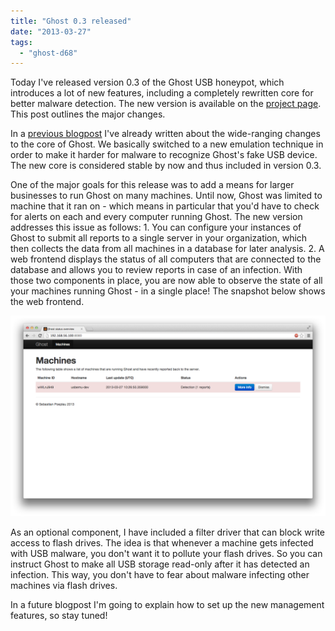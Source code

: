 ```yaml
---
title: "Ghost 0.3 released"
date: "2013-03-27"
tags: 
  - "ghost-d68"
---
```


Today I've released version 0.3 of the Ghost USB honeypot, which introduces a lot of new features, including a completely rewritten core for better malware detection. The new version is available on the [project page](https://code.google.com/p/ghost-usb-honeypot/). This post outlines the major changes.

In a [previous blogpost](https://honeynet.org/node/1005) I've already written about the wide-ranging changes to the core of Ghost. We basically switched to a new emulation technique in order to make it harder for malware to recognize Ghost's fake USB device. The new core is considered stable by now and thus included in version 0.3.

One of the major goals for this release was to add a means for larger businesses to run Ghost on many machines. Until now, Ghost was limited to machine that it ran on - which means in particular that you'd have to check for alerts on each and every computer running Ghost. The new version addresses this issue as follows: 1. You can configure your instances of Ghost to submit all reports to a single server in your organization, which then collects the data from all machines in a database for later analysis. 2. A web frontend displays the status of all computers that are connected to the database and allows you to review reports in case of an infection. With those two components in place, you are now able to observe the state of all your machines running Ghost - in a single place! The snapshot below shows the web frontend.

![](images/drupal_image_1034.png)

As an optional component, I have included a filter driver that can block write access to flash drives. The idea is that whenever a machine gets infected with USB malware, you don't want it to pollute your flash drives. So you can instruct Ghost to make all USB storage read-only after it has detected an infection. This way, you don't have to fear about malware infecting other machines via flash drives.

In a future blogpost I'm going to explain how to set up the new management features, so stay tuned!
